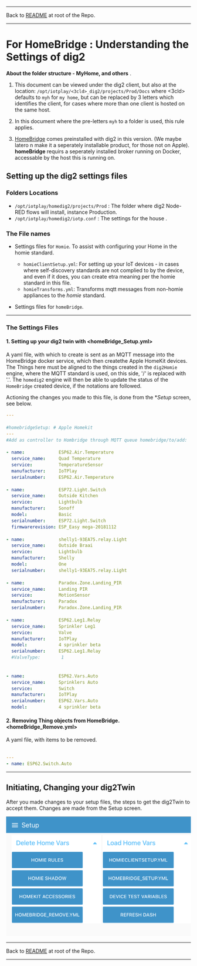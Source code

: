 * * *
Back to [README](../README.md) at root of the Repo. 
* * *
 
# For HomeBridge : Understanding the Settings of dig2  


**About the folder structure - MyHome, and others** .   

1. This document can be viewed under the dig2 client, but also at the location: `/opt/iotplay/<3cld>_dig2/projects/Prod/Docs` where <3cld> defaults to `myh` for `my home`, but can be replaced by 3 letters which identifies the client, for cases where more than one client is hosted on the same host.    

1. In this document where the pre-letters `myh` to a folder is used, this rule applies.

1. [HomeBridge](https://homebridge.io) comes preinstalled with dig2 in this version. (We maybe latero n make it a seperately installable product, for those not on Apple). **homeBridge** requirs a seperately installed broker running on Docker, accessable by the host this is running on.

## Setting up the dig2 settings files


### Folders Locations
- `/opt/iotplay/homedig2/projects/Prod` : The folder where dig2 Node-RED flows will install, instance Production.
- `/opt/iotplay/homedig2/iotp.conf`     : The settings for the house <myh>. 

### The File names  

- Settings files for `Homie`. To assist with configuring your Home in the homie standard.
    - `homieClientSetup.yml`: For setting up your IoT devices - in cases where self-discovery standards are not complied to by the device, and even if it does, you can create etra meaning per the homie standard in this file.
    - `homieTransforms.yml`: Transforms mqtt messages from non-homie appliances to the *homie* standard.

- Settings files for `homeBridge`. 

* * * 

### The Settings Files 

#### 1. Setting up your dig2 twin with <homeBridge_Setup.yml>

A yaml file, with which to create is sent as an MQTT message into the HomeBridge docker service, which then createthe Apple HomeKit devices. The Things here must be aligned to the things created in the `dig2Homie` engine, where the MQTT standard is used, on this side, '/' is replaced with '.'. The `homedig2` engine will then be able to update the status of the `HomeBridge` created device, if the notations are followed.

Actioning the changes you made to this file, is done from the **Setup* screen, see below. 

``` yaml
---

#homebridgeSetup: # Apple Homekit
---
#Add as controller to Hombridge through MQTT queue homebridge/to/add: 

- name:             ESP62.Air.Temperature
  service_name:     Quad Temperature
  service:          TemperatureSensor
  manufacturer:     IoTPlay
  serialnumber:     ESP62.Air.Temperature

- name:             ESP72.Light.Switch
  service_name:     Outside Kitchen
  service:          Lightbulb
  manufacturer:     Sonoff
  model:            Basic
  serialnumber:     ESP72.Light.Switch
  firmwarerevision: ESP_Easy mega-20181112

- name:             shelly1-93EA75.relay.Light
  service_name:     Outside Braai
  service:          Lightbulb
  manufacturer:     Shelly
  model:            One
  serialnumber:     shelly1-93EA75.relay.Light 

- name:             Paradox.Zone.Landing_PIR
  service_name:     Landing PIR
  service:          MotionSensor
  manufacturer:     Paradox
  serialnumber:     Paradox.Zone.Landing_PIR   

- name:             ESP62.Leg1.Relay
  service_name:     Sprinkler Leg1
  service:          Valve
  manufacturer:     IoTPlay
  model:            4 sprinkler beta
  serialnumber:     ESP62.Leg1.Relay
  #ValveType:        1


- name:             ESP62.Vars.Auto
  service_name:     Sprinklers Auto
  service:          Switch
  manufacturer:     IoTPlay
  serialnumber:     ESP62.Vars.Auto
  model:            4 sprinkler beta

```


#### 2. Removing Thing objects from HomeBridge.  <homeBridge_Remove.yml> 

A yaml file, with items to be removed.

``` yaml

---
- name: ESP62.Switch.Auto

```

* * * 

## Initiating, Changing your dig2Twin

After you made changes to your setup files, the steps to get the dig2Twin to accept them. Changes are made from the Setup screen.   


![Setup Screen](https://github.com/IoTPlay/homedig2/blob/master/docs/images/dig2_setup.png)   


* * *
Back to [README](../README.md) at root of the Repo. 
* * *
 